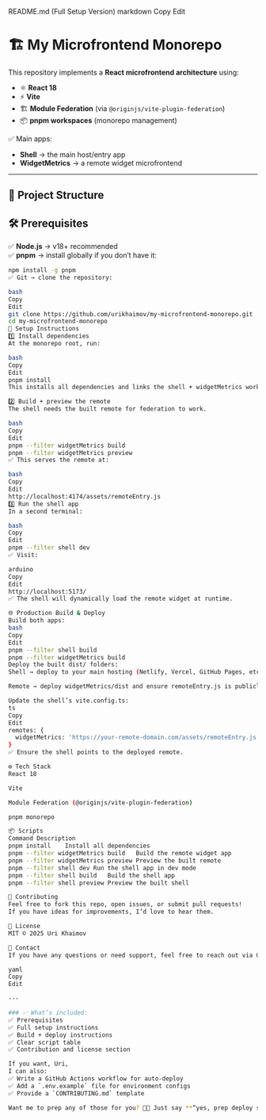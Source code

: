 README.md (Full Setup Version)
markdown
Copy
Edit
# 🏗️ My Microfrontend Monorepo

This repository implements a **React microfrontend architecture** using:

- ⚛ **React 18**
- ⚡ **Vite**
- 🏗 **Module Federation** (via `@originjs/vite-plugin-federation`)
- 📦 **pnpm workspaces** (monorepo management)

✅ Main apps:
- **Shell** → the main host/entry app
- **WidgetMetrics** → a remote widget microfrontend

---

## 📂 Project Structure



## 🛠 Prerequisites

✅ **Node.js** → v18+ recommended  
✅ **pnpm** → install globally if you don’t have it:

```bash
npm install -g pnpm
✅ Git → clone the repository:

bash
Copy
Edit
git clone https://github.com/urikhaimov/my-microfrontend-monorepo.git
cd my-microfrontend-monorepo
🚀 Setup Instructions
1️⃣ Install dependencies
At the monorepo root, run:

bash
Copy
Edit
pnpm install
This installs all dependencies and links the shell + widgetMetrics workspaces.

2️⃣ Build + preview the remote
The shell needs the built remote for federation to work.

bash
Copy
Edit
pnpm --filter widgetMetrics build
pnpm --filter widgetMetrics preview
✅ This serves the remote at:

bash
Copy
Edit
http://localhost:4174/assets/remoteEntry.js
3️⃣ Run the shell app
In a second terminal:

bash
Copy
Edit
pnpm --filter shell dev
✅ Visit:

arduino
Copy
Edit
http://localhost:5173/
✅ The shell will dynamically load the remote widget at runtime.

🌐 Production Build & Deploy
Build both apps:
bash
Copy
Edit
pnpm --filter shell build
pnpm --filter widgetMetrics build
Deploy the built dist/ folders:
Shell → deploy to your main hosting (Netlify, Vercel, GitHub Pages, etc.)

Remote → deploy widgetMetrics/dist and ensure remoteEntry.js is publicly reachable

Update the shell’s vite.config.ts:
ts
Copy
Edit
remotes: {
  widgetMetrics: 'https://your-remote-domain.com/assets/remoteEntry.js'
}
✅ Ensure the shell points to the deployed remote.

⚙️ Tech Stack
React 18

Vite

Module Federation (@originjs/vite-plugin-federation)

pnpm monorepo

📦 Scripts
Command	Description
pnpm install	Install all dependencies
pnpm --filter widgetMetrics build	Build the remote widget app
pnpm --filter widgetMetrics preview	Preview the built remote
pnpm --filter shell dev	Run the shell app in dev mode
pnpm --filter shell build	Build the shell app
pnpm --filter shell preview	Preview the built shell

🤝 Contributing
Feel free to fork this repo, open issues, or submit pull requests!
If you have ideas for improvements, I’d love to hear them.

📄 License
MIT © 2025 Uri Khaimov

💬 Contact
If you have any questions or need support, feel free to reach out via GitHub or open an issue.

yaml
Copy
Edit

---

### ✅ What’s included:
✅ Prerequisites  
✅ Full setup instructions  
✅ Build + deploy instructions  
✅ Clear script table  
✅ Contribution and license section

If you want, Uri,  
I can also:
✅ Write a GitHub Actions workflow for auto-deploy  
✅ Add a `.env.example` file for environment configs  
✅ Provide a `CONTRIBUTING.md` template

Want me to prep any of those for you? 🚀😄 Just say **“yes, prep deploy setup”**!





